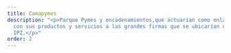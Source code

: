 ```yaml
---
title: Camapymes
description: "<p>Parque Pymes y encadenamientos,que actuarían como enlazadoras y suplidoras
  con sus productos y servicios a las grandes firmas que se ubicarían dentro de la
  IPZ.</p>"
order: 2
---
```


